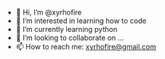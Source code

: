 - 👋 Hi, I’m @xyrhofire
- 👀 I’m interested in learning how to code
- 🌱 I’m currently learning python
- 💞️ I’m looking to collaborate on ...
- 📫 How to reach me: xyrhofire@gmail.com

<!---
xyrhofire/xyrhofire is a ✨ special ✨ repository because its `README.md` (this file) appears on your GitHub profile.
You can click the Preview link to take a look at your changes.
--->

